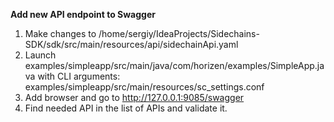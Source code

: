 **Add new API endpoint to Swagger**
1. Make changes to /home/sergiy/IdeaProjects/Sidechains-SDK/sdk/src/main/resources/api/sidechainApi.yaml
2. Launch examples/simpleapp/src/main/java/com/horizen/examples/SimpleApp.java 
with CLI arguments: examples/simpleapp/src/main/resources/sc_settings.conf
3. Add browser and go to http://127.0.0.1:9085/swagger
4. Find needed API in the list of APIs and validate it.